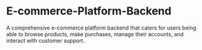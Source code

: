 # E-commerce-Platform-Backend
A comprehensive e-commerce platform backend that caters for users being able to browse products, make purchases, manage their accounts, and interact with customer support.
